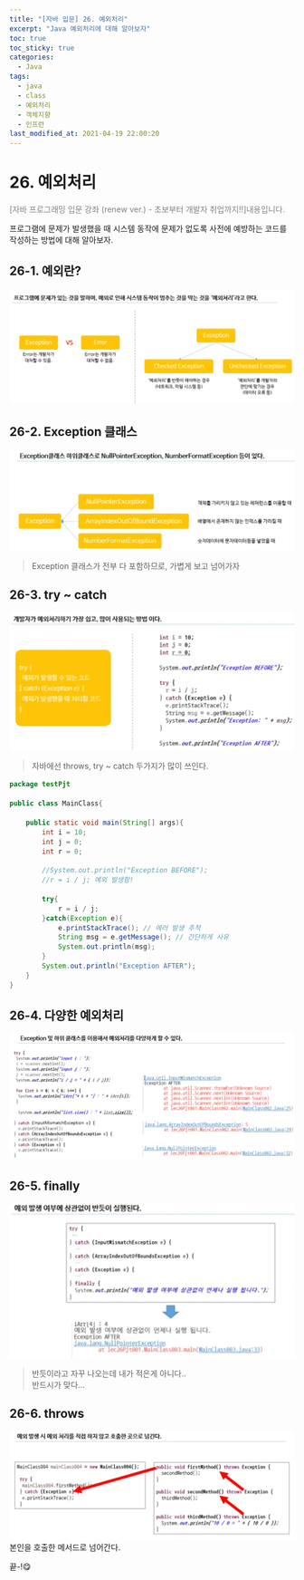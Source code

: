 ```yaml
---
title: "[자바 입문] 26. 예외처리"
excerpt: "Java 예외처리에 대해 알아보자"
toc: true
toc_sticky: true
categories:
  - Java
tags:
  - java
  - class
  - 예외처리
  - 객체지향
  - 인프런
last_modified_at: 2021-04-19 22:00:20
---
```


# 26. 예외처리
<span style="color:grey">[자바 프로그래밍 입문 강좌 (renew ver.) - 초보부터 개발자 취업까지!!]내용입니다.</span>
  
프로그램에 문제가 발생했을 때 시스템 동작에 문제가 없도록 사전에 예방하는 코드를 작성하는 방법에 대해 알아보자.  
  
## 26-1. 예외란?
  
![이미지](/assets/images/JAVA/Exceptions/ex1.png)  
  
## 26-2. Exception 클래스
  
![이미지](/assets/images/JAVA/Exceptions/ex2.png)  
  
> Exception 클래스가 전부 다 포함하므로, 가볍게 보고 넘어가자  
  
## 26-3. try ~ catch
  
![이미지](/assets/images/JAVA/Exceptions/ex3.png)  
  
> 자바에선 throws, try ~ catch 두가지가 많이 쓰인다. 
  
``` java
package testPjt

public class MainClass{
    
    public static void main(String[] args){
        int i = 10;
        int j = 0;
        int r = 0;

        //System.out.println("Exception BEFORE");
        //r = i / j; 예외 발생함!

        try{
            r = i / j;
        }catch(Exception e){
            e.printStackTrace(); // 에러 발생 추적
            String msg = e.getMessage(); // 간단하게 사유
            System.out.println(msg);
        }
        System.out.println("Exception AFTER");
    }
}
```
  
## 26-4. 다양한 예외처리  
![이미지](/assets/images/JAVA/Exceptions/ex4.png)  

## 26-5. finally
![이미지](/assets/images/JAVA/Exceptions/ex5.png)  
> 반듯이라고 자꾸 나오는데 내가 적은게 아니다..  
> 반드시가 맞다...

## 26-6. throws
![이미지](/assets/images/JAVA/Exceptions/ex6.png)  
본인을 호출한 메서드로 넘어간다.  

끝-!😋